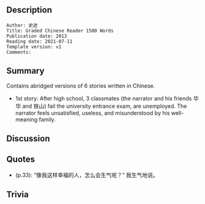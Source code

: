 ## Description

```
Author: 史迹
Title: Graded Chinese Reader 1500 Words
Publication date: 2013
Reading date: 2021-07-11
Template version: v1
Comments:
```

## Summary

Contains abridged versions of 6 stories written in Chinese.

- 1st story: After high school, 3 classmates (the narrator and his friends 华华 and 铁山) fail the university entrance exam, are unemployed. The narrator feels unsatisfied, useless, and misunderstood by his well-meaning family.

## Discussion

## Quotes

- (p.33): “像我这样幸福的人，怎么会生气呢？” 我生气地说。

## Trivia
